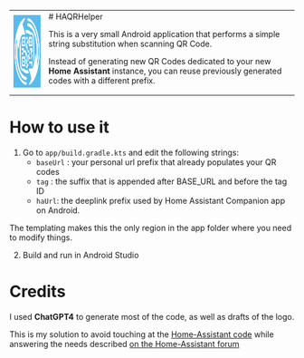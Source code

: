 
<table>
<tr>
<td>
    <img src="logo512.png" alt="Logo" width="128" height="128"/>
</td>
<td># HAQRHelper

This is a very small Android application that performs a simple string substitution when scanning QR Code.

Instead of generating new QR Codes dedicated to your new **Home Assistant** instance, you can reuse previously generated codes with a different prefix.
</td>
</tr>
</table>

# How to use it

1. Go to `app/build.gradle.kts` and edit the following strings:
   - `baseUrl` : your personal url prefix that already populates your QR codes
   - `tag` : the suffix that is appended after BASE_URL and before the tag ID
   - `haUrl`: the deeplink prefix used by Home Assistant Companion app on Android.

The templating makes this the only region in the app folder where you need to modify things.

2. Build and run in Android Studio

# Credits

I used **ChatGPT4** to generate most of the code, as well as drafts of the logo.

This is my solution to avoid touching at the [Home-Assistant code](https://github.com/home-assistant/android) while answering the needs described [on the Home-Assistant forum](https://community.home-assistant.io/t/is-it-absolutly-necessary-to-use-outside-url-home-assistant-io-tag-for-using-nfc-tags-qr-codes/369800/19)
